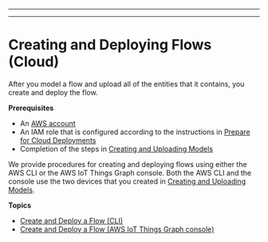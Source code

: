--------

--------

# Creating and Deploying Flows \(Cloud\)<a name="iot-tg-workflows-gs-cloud"></a>

After you model a flow and upload all of the entities that it contains, you create and deploy the flow\.

**Prerequisites**
+ An [AWS account](http://aws.amazon.com)
+ An IAM role that is configured according to the instructions in [Prepare for Cloud Deployments](iot-tg-gs-environment-cloud.html)
+ Completion of the steps in [Creating and Uploading Models](iot-tg-models-gs.html)

We provide procedures for creating and deploying flows using either the AWS CLI or the AWS IoT Things Graph console\. Both the AWS CLI and the console use the two devices that you created in [Creating and Uploading Models](iot-tg-models-gs.html)\.

**Topics**
+ [Create and Deploy a Flow \(CLI\)](iot-tg-workflows-gs-cloud-cli.md)
+ [Create and Deploy a Flow \(AWS IoT Things Graph console\)](iot-tg-workflows-cloud-console.md)